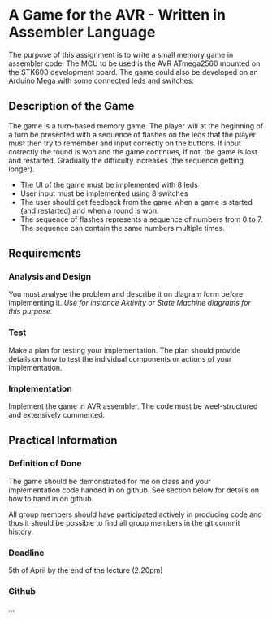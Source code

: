 # A Game for the AVR - Written in Assembler Language

The purpose of this assignment is to write a small memory game in assembler code. The MCU to be used is the AVR ATmega2560 mounted on the STK600 development board. The game could also be developed on an Arduino Mega with some connected leds and switches.

## Description of the Game

The game is a turn-based memory game. The player will at the beginning of a turn be presented with a sequence of flashes on the leds that the player must then try to remember and input correctly on the buttons. If input correctly the round is won and the game continues, if not, the game is lost and restarted. Gradually the difficulty increases (the sequence getting longer).

* The UI of the game must be implemented with 8 leds
* User input must be implemented using 8 switches
* The user should get feedback from the game when a game is started (and restarted) and when a round is won.
* The sequence of flashes represents a sequence of numbers from 0 to 7. The sequence can contain the same numbers multiple times. 

## Requirements

### Analysis and Design
You must analyse the problem and describe it on diagram form before implementing it. *Use for instance Aktivity or State Machine diagrams for this purpose.*

### Test
Make a plan for testing your implementation. The plan should provide details on how to test the individual components or actions of your implementation.

### Implementation
Implement the game in AVR assembler. The code must be weel-structured and extensively commented. 

## Practical Information
### Definition of Done
The game should be demonstrated for me on class and your implementation code handed in on github. See section below for details on how to hand in on github.

All group members should have participated actively in producing code and thus it should be possible to find all group members in the git commit history.

### Deadline 
5th of April by the end of the lecture (2.20pm)

### Github
...
